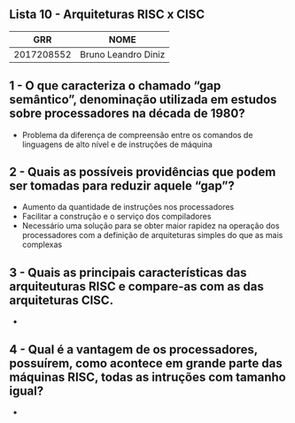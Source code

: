 ## Lista 10 - Arquiteturas RISC x CISC

| GRR | NOME |
| ------ | ------ |
| 2017208552 | Bruno Leandro Diniz |

## 1 - O que caracteriza o chamado “gap semântico”, denominação utilizada em estudos sobre processadores na década de 1980?
- Problema da diferença de compreensão entre os comandos de linguagens de alto nível e de instruções de máquina

## 2 - Quais as possíveis providências que podem ser tomadas para reduzir aquele “gap”?
- Aumento da quantidade de instruções nos processadores
- Facilitar a construção e o serviço dos compiladores
- Necessário uma solução para se obter maior rapidez na operação dos processadores com a definição de arquiteturas simples do que as mais complexas


## 3 - Quais as principais características das arquiteuturas RISC e compare-as com as das arquiteturas CISC.
- 

## 4 - Qual é a vantagem de os processadores, possuírem, como acontece em grande parte das máquinas RISC, todas as intruções com tamanho igual?
- 